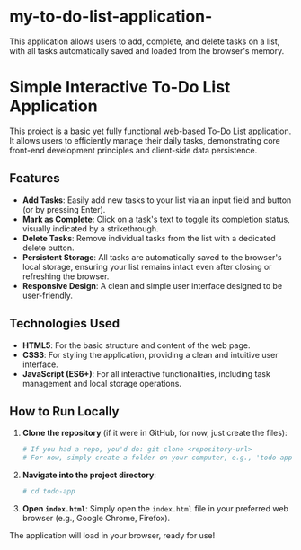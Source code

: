 # my-to-do-list-application-
This application allows users to add, complete, and delete tasks on a list, with all tasks automatically saved and loaded from the browser's memory.


# Simple Interactive To-Do List Application

This project is a basic yet fully functional web-based To-Do List application. It allows users to efficiently manage their daily tasks, demonstrating core front-end development principles and client-side data persistence.

## Features

  * **Add Tasks**: Easily add new tasks to your list via an input field and button (or by pressing Enter).
  * **Mark as Complete**: Click on a task's text to toggle its completion status, visually indicated by a strikethrough.
  * **Delete Tasks**: Remove individual tasks from the list with a dedicated delete button.
  * **Persistent Storage**: All tasks are automatically saved to the browser's local storage, ensuring your list remains intact even after closing or refreshing the browser.
  * **Responsive Design**: A clean and simple user interface designed to be user-friendly.

## Technologies Used

  * **HTML5**: For the basic structure and content of the web page.
  * **CSS3**: For styling the application, providing a clean and intuitive user interface.
  * **JavaScript (ES6+)**: For all interactive functionalities, including task management and local storage operations.

## How to Run Locally

1.  **Clone the repository** (if it were in GitHub, for now, just create the files):
    ```bash
    # If you had a repo, you'd do: git clone <repository-url>
    # For now, simply create a folder on your computer, e.g., 'todo-app'
    ```
2.  **Navigate into the project directory**:
    ```bash
    # cd todo-app
    ```
3.  **Open `index.html`**: Simply open the `index.html` file in your preferred web browser (e.g., Google Chrome, Firefox).

The application will load in your browser, ready for use\!

